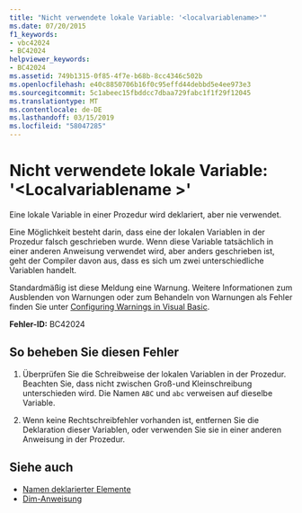 ```yaml
---
title: "Nicht verwendete lokale Variable: '<localvariablename>'"
ms.date: 07/20/2015
f1_keywords:
- vbc42024
- BC42024
helpviewer_keywords:
- BC42024
ms.assetid: 749b1315-0f85-4f7e-b68b-8cc4346c502b
ms.openlocfilehash: e40c8850706b16f0c95effd44debbd5e4ee973e3
ms.sourcegitcommit: 5c1abeec15fbddcc7dbaa729fabc1f1f29f12045
ms.translationtype: MT
ms.contentlocale: de-DE
ms.lasthandoff: 03/15/2019
ms.locfileid: "58047285"
---
```

# <a name="unused-local-variable-localvariablename"></a>Nicht verwendete lokale Variable: '\<Localvariablename >'
Eine lokale Variable in einer Prozedur wird deklariert, aber nie verwendet.  
  
 Eine Möglichkeit besteht darin, dass eine der lokalen Variablen in der Prozedur falsch geschrieben wurde. Wenn diese Variable tatsächlich in einer anderen Anweisung verwendet wird, aber anders geschrieben ist, geht der Compiler davon aus, dass es sich um zwei unterschiedliche Variablen handelt.  
  
 Standardmäßig ist diese Meldung eine Warnung. Weitere Informationen zum Ausblenden von Warnungen oder zum Behandeln von Warnungen als Fehler finden Sie unter [Configuring Warnings in Visual Basic](/visualstudio/ide/configuring-warnings-in-visual-basic).  
  
 **Fehler-ID:** BC42024  
  
## <a name="to-correct-this-error"></a>So beheben Sie diesen Fehler  
  
1.  Überprüfen Sie die Schreibweise der lokalen Variablen in der Prozedur. Beachten Sie, dass nicht zwischen Groß-und Kleinschreibung unterschieden wird. Die Namen `ABC` und `abc` verweisen auf dieselbe Variable.  
  
2.  Wenn keine Rechtschreibfehler vorhanden ist, entfernen Sie die Deklaration dieser Variablen, oder verwenden Sie sie in einer anderen Anweisung in der Prozedur.  
  
## <a name="see-also"></a>Siehe auch

- [Namen deklarierter Elemente](../../visual-basic/programming-guide/language-features/declared-elements/declared-element-names.md)
- [Dim-Anweisung](../../visual-basic/language-reference/statements/dim-statement.md)
